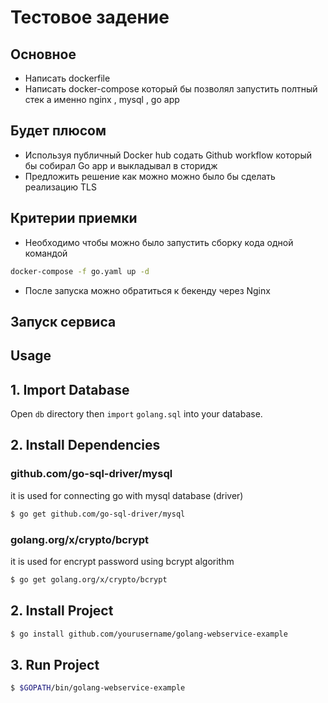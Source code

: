 # Тестовое задение 


## Основное 

* Написать dockerfile 
* Написать docker-compose который бы позволял запустить полтный стек а именно nginx , mysql , go app 

## Будет плюсом 

* Используя публичный Docker hub содать Github workflow который бы собирал Go app и выкладывал в сторидж
* Предложить решение как можно можно было бы сделать реализацию TLS 





## Критерии приемки 


* Необходимо чтобы можно было запустить сборку кода одной командой 

````bash
docker-compose -f go.yaml up -d 
````

* После запуска можно обратиться к бекенду через Nginx 


## Запуск сервиса 


## Usage
## 1. Import Database
Open `db` directory then `import` `golang.sql` into your database.

## 2. Install Dependencies
### github.com/go-sql-driver/mysql
it is used for connecting go with mysql database (driver)
```sh
$ go get github.com/go-sql-driver/mysql
```

### golang.org/x/crypto/bcrypt
it is used for encrypt password using bcrypt algorithm
```sh
$ go get golang.org/x/crypto/bcrypt
```

## 2. Install Project
```sh
$ go install github.com/yourusername/golang-webservice-example
```
## 3. Run Project
```sh
$ $GOPATH/bin/golang-webservice-example
```
